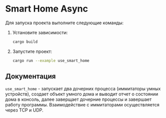 # Smart Home Async

Для запуска проекта выполните следующие команды:

1. Установите зависимости:
   ```bash
   cargo build
   ```

2. Запустите проект:
   ```bash
   cargo run --example use_smart_home
   ```

## Документация

`use_smart_home` - запускает два дочерних процесса (иммитаторы умных устройств), создает объект умного дома и выводит отчет о состоянии дома в консоль, далее заверщает дочерние процессы и завершает работу программы. Взаимодействие с иммитаторами осуществляется через TCP и UDP.
